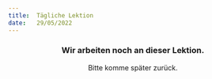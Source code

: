 ```yaml
---
title:  Tägliche Lektion
date:   29/05/2022
---
```


### <center>Wir arbeiten noch an dieser Lektion.</center>
<center>Bitte komme später zurück.</center>